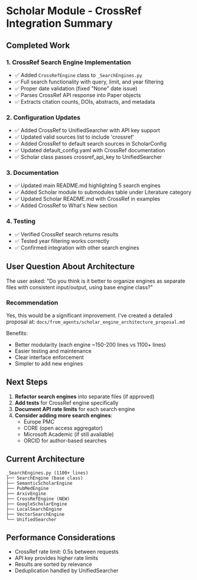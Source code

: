 # Scholar Module - CrossRef Integration Summary

## Completed Work

### 1. CrossRef Search Engine Implementation
- ✅ Added `CrossRefEngine` class to `_SearchEngines.py`
- ✅ Full search functionality with query, limit, and year filtering  
- ✅ Proper date validation (fixed "None" date issue)
- ✅ Parses CrossRef API response into Paper objects
- ✅ Extracts citation counts, DOIs, abstracts, and metadata

### 2. Configuration Updates
- ✅ Added CrossRef to UnifiedSearcher with API key support
- ✅ Updated valid sources list to include 'crossref'
- ✅ Added CrossRef to default search sources in ScholarConfig
- ✅ Updated default_config.yaml with CrossRef documentation
- ✅ Scholar class passes crossref_api_key to UnifiedSearcher

### 3. Documentation
- ✅ Updated main README.md highlighting 5 search engines
- ✅ Added Scholar module to submodules table under Literature category
- ✅ Updated Scholar README.md with CrossRef in examples
- ✅ Added CrossRef to What's New section

### 4. Testing
- ✅ Verified CrossRef search returns results
- ✅ Tested year filtering works correctly
- ✅ Confirmed integration with other search engines

## User Question About Architecture

The user asked: "Do you think is it better to organize engines as separate files with consistent input/output, using base engine class?"

### Recommendation
Yes, this would be a significant improvement. I've created a detailed proposal at:
`docs/from_agents/scholar_engine_architecture_proposal.md`

Benefits:
- Better modularity (each engine ~150-200 lines vs 1100+ lines)
- Easier testing and maintenance
- Clear interface enforcement
- Simpler to add new engines

## Next Steps

1. **Refactor search engines** into separate files (if approved)
2. **Add tests** for CrossRef engine specifically  
3. **Document API rate limits** for each search engine
4. **Consider adding more search engines**:
   - Europe PMC
   - CORE (open access aggregator)
   - Microsoft Academic (if still available)
   - ORCID for author-based searches

## Current Architecture
```
_SearchEngines.py (1100+ lines)
├── SearchEngine (base class)
├── SemanticScholarEngine
├── PubMedEngine
├── ArxivEngine
├── CrossRefEngine (NEW)
├── GoogleScholarEngine
├── LocalSearchEngine
├── VectorSearchEngine
└── UnifiedSearcher
```

## Performance Considerations
- CrossRef rate limit: 0.5s between requests
- API key provides higher rate limits
- Results are sorted by relevance
- Deduplication handled by UnifiedSearcher